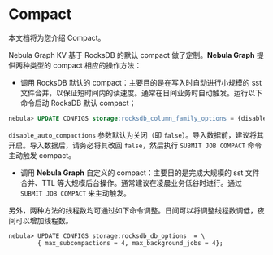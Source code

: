 # Compact

本文档将为您介绍 Compact。

Nebula Graph KV 基于 RocksDB 的默认 compact 做了定制。**Nebula Graph** 提供两种类型的 compact 相应的操作方法：

- 调用 RocksDB 默认的 compact：主要目的是在写入时自动进行小规模的 sst 文件合并，以保证短时间内的读速度。通常在日间业务时自动触发。运行以下命令启动 RocksDB 默认 compact；

```sql
nebula> UPDATE CONFIGS storage:rocksdb_column_family_options = {disable_auto_compactions = true};
```

`disable_auto_compactions` 参数默认为关闭（即 `false`）。导入数据前，建议将其开启。导入数据后，请务必将其改回 `false`，然后执行 `SUBMIT JOB COMPACT` 命令主动触发 compact。

- 调用 **Nebula Graph** 自定义的 compact：主要目的是完成大规模的 sst 文件合并、TTL 等大规模后台操作。通常建议在凌晨业务低谷时进行。通过 `SUBMIT JOB COMPACT` 来主动触发。

另外，两种方法的线程数均可通过如下命令调整。日间可以将调整线程数调低，夜间可以增加线程数。

```ngql
nebula> UPDATE CONFIGS storage:rocksdb_db_options  = \
        { max_subcompactions = 4, max_background_jobs = 4};
```

